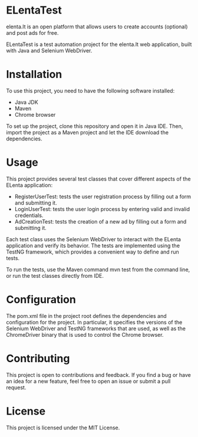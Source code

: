 # ELentaTest

elenta.lt is an open platform that allows users to create accounts (optional) and post ads for free.

ELentaTest is a test automation project for the elenta.lt web application, built with Java and Selenium WebDriver.

# Installation
To use this project, you need to have the following software installed:

- Java JDK
- Maven
- Chrome browser

To set up the project, clone this repository and open it in Java IDE. Then, import the project as a Maven project and let the IDE download the dependencies.

# Usage
This project provides several test classes that cover different aspects of the ELenta application:

- RegisterUserTest: tests the user registration process by filling out a form and submitting it.
- LoginUserTest: tests the user login process by entering valid and invalid credentials.
- AdCreationTest: tests the creation of a new ad by filling out a form and submitting it.

Each test class uses the Selenium WebDriver to interact with the ELenta application and verify its behavior. The tests are implemented using the TestNG framework, which provides a convenient way to define and run tests.

To run the tests, use the Maven command mvn test from the command line, or run the test classes directly from IDE.

# Configuration
The pom.xml file in the project root defines the dependencies and configuration for the project. In particular, it specifies the versions of the Selenium WebDriver and TestNG frameworks that are used, as well as the ChromeDriver binary that is used to control the Chrome browser.

# Contributing
This project is open to contributions and feedback. If you find a bug or have an idea for a new feature, feel free to open an issue or submit a pull request.

# License
This project is licensed under the MIT License. 
